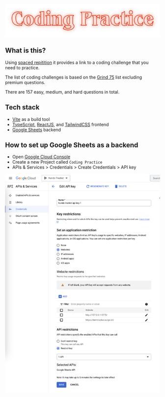 ![](./src/assets/banner.png)


## What is this?

Using [spaced repitition](https://en.wikipedia.org/wiki/Spaced_repetition) it provides a link to a coding challenge that you need to practice.

The list of coding challenges is based on the [Grind 75](https://www.techinterviewhandbook.org/grind75?weeks=26&hours=40&order=all_rounded&grouping=none) list excluding premium questions. 

There are 157 easy, medium, and hard questions in total.

## Tech stack

- [Vite](https://vitejs.dev/) as a build tool
- [TypeScript](https://www.typescriptlang.org/), [ReactJS](https://react.dev/), and [TailwindCSS](https://tailwindcss.com/docs/guides/vite) frontend
- [Google Sheets](https://developers.google.com/sheets/api/guides/concepts) backend

## How to set up Google Sheets as a backend

- Open [Google Cloud Console](https://console.cloud.google.com/)
- Create a new Project called `Coding Practice`
- APIs & Services > Credentials > Create Credentials > API key

![](./src/assets/google-cloud-credentials-example.png)